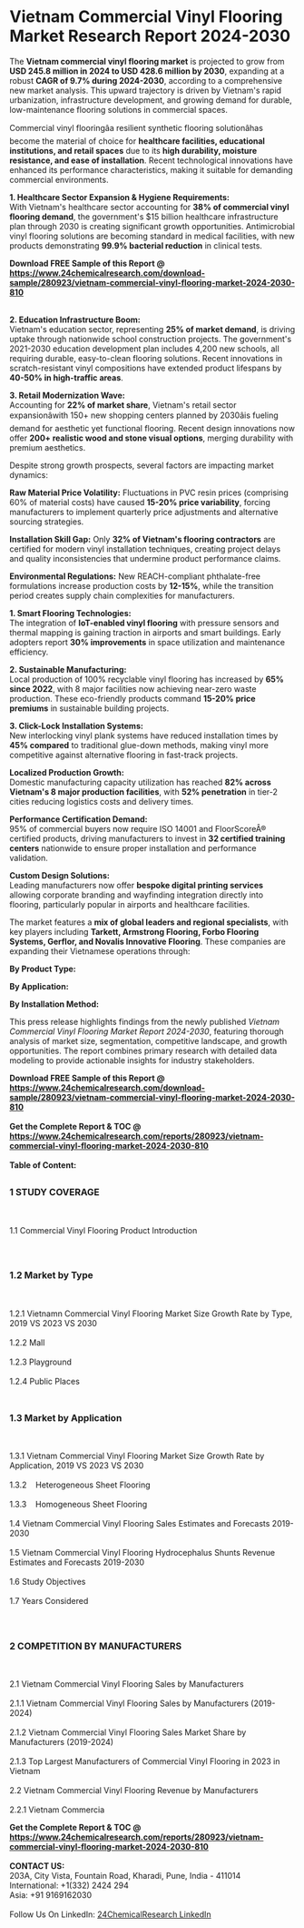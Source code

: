 <h1>Vietnam Commercial Vinyl Flooring   Market Research Report 2024-2030</h1><p>The <strong>Vietnam commercial vinyl flooring market</strong> is projected to grow from <strong>USD 245.8 million in 2024 to USD 428.6 million by 2030</strong>, expanding at a robust <strong>CAGR of 9.7% during 2024-2030</strong>, according to a comprehensive new market analysis. This upward trajectory is driven by Vietnam's rapid urbanization, infrastructure development, and growing demand for durable, low-maintenance flooring solutions in commercial spaces.</p><p>Commercial vinyl flooringâa resilient synthetic flooring solutionâhas become the material of choice for <strong>healthcare facilities, educational institutions, and retail spaces</strong> due to its <strong>high durability, moisture resistance, and ease of installation</strong>. Recent technological innovations have enhanced its performance characteristics, making it suitable for demanding commercial environments.</p><p><strong>1. Healthcare Sector Expansion &amp; Hygiene Requirements:</strong><br>
With Vietnam's healthcare sector accounting for <strong>38% of commercial vinyl flooring demand</strong>, the government's $15 billion healthcare infrastructure plan through 2030 is creating significant growth opportunities. Antimicrobial vinyl flooring solutions are becoming standard in medical facilities, with new products demonstrating <strong>99.9% bacterial reduction</strong> in clinical tests.</p><div><b>Download FREE Sample of this Report @ 
            <a href="https://www.24chemicalresearch.com/download-sample/280923/vietnam-commercial-vinyl-flooring-market-2024-2030-810">
            https://www.24chemicalresearch.com/download-sample/280923/vietnam-commercial-vinyl-flooring-market-2024-2030-810</a></b></div><br><p><strong>2. Education Infrastructure Boom:</strong><br>
Vietnam's education sector, representing <strong>25% of market demand</strong>, is driving uptake through nationwide school construction projects. The government's 2021-2030 education development plan includes 4,200 new schools, all requiring durable, easy-to-clean flooring solutions. Recent innovations in scratch-resistant vinyl compositions have extended product lifespans by <strong>40-50% in high-traffic areas</strong>.</p><p><strong>3. Retail Modernization Wave:</strong><br>
Accounting for <strong>22% of market share</strong>, Vietnam's retail sector expansionâwith 150+ new shopping centers planned by 2030âis fueling demand for aesthetic yet functional flooring. Recent design innovations now offer <strong>200+ realistic wood and stone visual options</strong>, merging durability with premium aesthetics.</p><p>Despite strong growth prospects, several factors are impacting market dynamics:</p><p><strong>Raw Material Price Volatility:</strong> Fluctuations in PVC resin prices (comprising 60% of material costs) have caused <strong>15-20% price variability</strong>, forcing manufacturers to implement quarterly price adjustments and alternative sourcing strategies.</p><p><strong>Installation Skill Gap:</strong> Only <strong>32% of Vietnam's flooring contractors</strong> are certified for modern vinyl installation techniques, creating project delays and quality inconsistencies that undermine product performance claims.</p><p><strong>Environmental Regulations:</strong> New REACH-compliant phthalate-free formulations increase production costs by <strong>12-15%</strong>, while the transition period creates supply chain complexities for manufacturers.</p><p><strong>1. Smart Flooring Technologies:</strong><br>
The integration of <strong>IoT-enabled vinyl flooring</strong> with pressure sensors and thermal mapping is gaining traction in airports and smart buildings. Early adopters report <strong>30% improvements</strong> in space utilization and maintenance efficiency.</p><p><strong>2. Sustainable Manufacturing:</strong><br>
Local production of 100% recyclable vinyl flooring has increased by <strong>65% since 2022</strong>, with 8 major facilities now achieving near-zero waste production. These eco-friendly products command <strong>15-20% price premiums</strong> in sustainable building projects.</p><p><strong>3. Click-Lock Installation Systems:</strong><br>
New interlocking vinyl plank systems have reduced installation times by <strong>45% compared</strong> to traditional glue-down methods, making vinyl more competitive against alternative flooring in fast-track projects.</p><p><strong>Localized Production Growth:</strong><br>
	Domestic manufacturing capacity utilization has reached <strong>82% across Vietnam's 8 major production facilities</strong>, with <strong>52% penetration</strong> in tier-2 cities reducing logistics costs and delivery times.</p><p><strong>Performance Certification Demand:</strong><br>
	95% of commercial buyers now require ISO 14001 and FloorScoreÂ® certified products, driving manufacturers to invest in <strong>32 certified training centers</strong> nationwide to ensure proper installation and performance validation.</p><p><strong>Custom Design Solutions:</strong><br>
	Leading manufacturers now offer <strong>bespoke digital printing services</strong> allowing corporate branding and wayfinding integration directly into flooring, particularly popular in airports and healthcare facilities.</p><p>The market features a <strong>mix of global leaders and regional specialists</strong>, with key players including <strong>Tarkett, Armstrong Flooring, Forbo Flooring Systems, Gerflor, and Novalis Innovative Flooring</strong>. These companies are expanding their Vietnamese operations through:</p><p><strong>By Product Type:</strong></p><p><strong>By Application:</strong></p><p><strong>By Installation Method:</strong></p><p>This press release highlights findings from the newly published <em>Vietnam Commercial Vinyl Flooring Market Report 2024-2030</em>, featuring thorough analysis of market size, segmentation, competitive landscape, and growth opportunities. The report combines primary research with detailed data modeling to provide actionable insights for industry stakeholders.</p><div><b>Download FREE Sample of this Report @ 
            <a href="https://www.24chemicalresearch.com/download-sample/280923/vietnam-commercial-vinyl-flooring-market-2024-2030-810">
            https://www.24chemicalresearch.com/download-sample/280923/vietnam-commercial-vinyl-flooring-market-2024-2030-810</a></b></div><br><div><b>Get the Complete Report & TOC @ 
            <a href="https://www.24chemicalresearch.com/reports/280923/vietnam-commercial-vinyl-flooring-market-2024-2030-810">
            https://www.24chemicalresearch.com/reports/280923/vietnam-commercial-vinyl-flooring-market-2024-2030-810</a></b></div><br>
            <b>Table of Content:</b><p><h2><span style="font-size:16px"><strong>1 STUDY COVERAGE</strong></span></h2><br />
<p>1.1 Commercial Vinyl Flooring   Product Introduction</p><br />
<h2><span style="font-size:16px"><strong>1.2 Market by Type</strong></span></h2><br />
<p>1.2.1 Vietnamn Commercial Vinyl Flooring   Market Size Growth Rate by Type, 2019 VS 2023 VS 2030<br /><br />
1.2.2 Mall&nbsp;&nbsp; &nbsp;<br /><br />
1.2.3 Playground<br /><br />
1.2.4 Public Places<br /><br />
<h2><span style="font-size:16px"><strong>1.3 Market by Application</strong></span></h2><br />
<p>1.3.1 Vietnam Commercial Vinyl Flooring   Market Size Growth Rate by Application, 2019 VS 2023 VS 2030<br /><br />
1.3.2&nbsp;&nbsp; &nbsp;Heterogeneous Sheet Flooring<br /><br />
1.3.3&nbsp;&nbsp; &nbsp;Homogeneous Sheet Flooring<br /><br />
1.4 Vietnam Commercial Vinyl Flooring   Sales Estimates and Forecasts 2019-2030<br /><br />
1.5 Vietnam Commercial Vinyl Flooring   Hydrocephalus Shunts Revenue Estimates and Forecasts 2019-2030<br /><br />
1.6 Study Objectives<br /><br />
1.7 Years Considered</p><br />
<h2><span style="font-size:16px"><strong>2 COMPETITION BY MANUFACTURERS</strong></span></h2><br />
<p>2.1 Vietnam Commercial Vinyl Flooring   Sales by Manufacturers<br /><br />
2.1.1 Vietnam Commercial Vinyl Flooring   Sales by Manufacturers (2019-2024)<br /><br />
2.1.2 Vietnam Commercial Vinyl Flooring   Sales Market Share by Manufacturers (2019-2024)<br /><br />
2.1.3 Top Largest Manufacturers of Commercial Vinyl Flooring   in 2023 in Vietnam<br /><br />
2.2 Vietnam Commercial Vinyl Flooring   Revenue by Manufacturers<br /><br />
2.2.1 Vietnam Commercia</p><div><b>Get the Complete Report & TOC @ 
            <a href="https://www.24chemicalresearch.com/reports/280923/vietnam-commercial-vinyl-flooring-market-2024-2030-810">
            https://www.24chemicalresearch.com/reports/280923/vietnam-commercial-vinyl-flooring-market-2024-2030-810</a></b></div><br><b>CONTACT US:</b><br>
            203A, City Vista, Fountain Road, Kharadi, Pune, India - 411014<br>
            International: +1(332) 2424 294<br>
            Asia: +91 9169162030 <br><br>
            Follow Us On LinkedIn: <a href="https://www.linkedin.com/company/24chemicalresearch/">24ChemicalResearch LinkedIn</a>